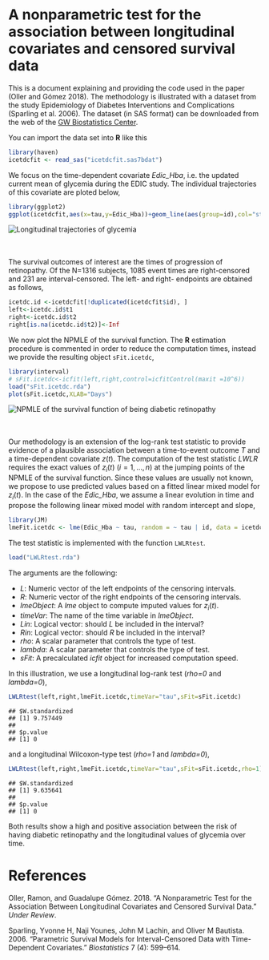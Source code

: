 A nonparametric test for the association between longitudinal covariates and censored survival data
================

This is a document explaining and providing the code used in the paper (Oller and Gómez 2018). The methodology is illustrated with a dataset from the study Epidemiology of Diabetes Interventions and Complications (Sparling et al. 2006). The dataset (in SAS format) can be downloaded from the web of the [GW Biostatistics Center](http://www.bsc.gwu.edu/bsc/webpage.php?no=6&rnd=729).

You can import the data set into **R** like this

``` r
library(haven)
icetdcfit <- read_sas("icetdcfit.sas7bdat")
```

We focus on the time-dependent covariate *Edic\_Hba*, i.e. the updated current mean of glycemia during the EDIC study. The individual trajectories of this covariate are ploted below,

``` r
library(ggplot2)
ggplot(icetdcfit,aes(x=tau,y=Edic_Hba))+geom_line(aes(group=id),col="steelblue")+xlab("\nDays")
```

![Longitudinal trajectories of glycemia](https://user-images.githubusercontent.com/45238159/50477753-f97a5380-09cd-11e9-84b9-e47fdcc26170.png)

<br><br>The survival outcomes of interest are the times of progression of retinopathy. Of the N=1316 subjects, 1085 event times are right-censored and 231 are interval-censored. The left- and right- endpoints are obtained as follows,

``` r
icetdc.id <-icetdcfit[!duplicated(icetdcfit$id), ]
left<-icetdc.id$t1
right<-icetdc.id$t2
right[is.na(icetdc.id$t2)]<-Inf
```

We now plot the NPMLE of the survival function. The **R** estimation procedure is commented in order to reduce the computation times, instead we provide the resulting object `sFit.icetdc`,

``` r
library(interval)
# sFit.icetdc<-icfit(left,right,control=icfitControl(maxit =10^6))
load("sFit.icetdc.rda")
plot(sFit.icetdc,XLAB="Days")
```

![NPMLE of the survival function of being diabetic retinopathy](https://user-images.githubusercontent.com/45238159/50477807-478f5700-09ce-11e9-9cfa-c7728cd6dc49.png)

<br><br>Our methodology is an extension of the log-rank test statistic to provide evidence of a plausible association between a time-to-event outcome *T* and a time-dependent covariate *z*(*t*). The computation of the test statistic *LWLR* requires the exact values of *z*<sub>*i*</sub>(*t*) (*i* = 1, …, *n*) at the jumping points of the NPMLE of the survival function. Since these values are usually not known, we propose to use predicted values based on a fitted linear mixed model for *z*<sub>*i*</sub>(*t*). In the case of the *Edic\_Hba*, we assume a linear evolution in time and propose the following linear mixed model with random intercept and slope,

``` r
library(JM)
lmeFit.icetdc <- lme(Edic_Hba ~ tau, random = ~ tau | id, data = icetdcfit)
```

The test statistic is implemented with the function `LWLRtest`.

``` r
load("LWLRtest.rda")
```

The arguments are the following:

-   *L*: Numeric vector of the left endpoints of the censoring intervals.
-   *R*: Numeric vector of the right endpoints of the censoring intervals.
-   *lmeObject*: A *lme* object to compute imputed values for *z*<sub>*i*</sub>(*t*).
-   *timeVar*: The name of the time variable in *lmeObject*.
-   *Lin*: Logical vector: should *L* be included in the interval?
-   *Rin*: Logical vector: should *R* be included in the interval?
-   *rho*: A scalar parameter that controls the type of test.
-   *lambda*: A scalar parameter that controls the type of test.
-   *sFit*: A precalculated *icfit* object for increased computation speed.

In this illustration, we use a longitudinal log-rank test (*rho=0* and *lambda=0*),

``` r
LWLRtest(left,right,lmeFit.icetdc,timeVar="tau",sFit=sFit.icetdc)
```

    ## $W.standardized
    ## [1] 9.757449
    ## 
    ## $p.value
    ## [1] 0

and a longitudinal Wilcoxon-type test (*rho=1* and *lambda=0*),

``` r
LWLRtest(left,right,lmeFit.icetdc,timeVar="tau",sFit=sFit.icetdc,rho=1)
```

    ## $W.standardized
    ## [1] 9.635641
    ## 
    ## $p.value
    ## [1] 0

Both results show a high and positive association between the risk of having diabetic retinopathy and the longitudinal values of glycemia over time.

References
==========

Oller, Ramon, and Guadalupe Gómez. 2018. “A Nonparametric Test for the Association Between Longitudinal Covariates and Censored Survival Data.” *Under Review*.

Sparling, Yvonne H, Naji Younes, John M Lachin, and Oliver M Bautista. 2006. “Parametric Survival Models for Interval-Censored Data with Time-Dependent Covariates.” *Biostatistics* 7 (4): 599–614.
